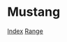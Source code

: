 # Mustang

<a href="https://darker-than-black.github.io/Mustang/index_2.html">Index</a>
<a href="https://darker-than-black.github.io/Mustang/range.html">Range</a>
